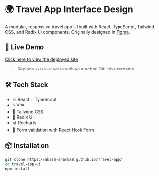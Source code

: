 # 🌍 Travel App Interface Design

A modular, responsive travel app UI built with React, TypeScript, Tailwind CSS, and Radix UI components. Originally designed in [Figma](https://www.figma.com/design/ivCZqAHHi5mnvHEDzK83q6/Travel-App-Interface-Design).

## 🚀 Live Demo

[Click here to view the deployed site](https://akash-sharma8.github.io/Travel-app/)  
> Replace `akash-sharma8` with your actual GitHub username.

## 🛠️ Tech Stack

- ⚛️ React + TypeScript
- ⚡ Vite
- 🎨 Tailwind CSS
- 🧩 Radix UI
- 📊 Recharts
- 🔐 Form validation with React Hook Form

## 📦 Installation

```bash
git clone https://akash-sharma8.github.io/Travel-app/
cd travel-app-ui
npm install